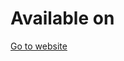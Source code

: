 # Available on

<a href="https://taha-ahmed-mallick.github.io/flash-card/" target="_blank">Go to website</a>
